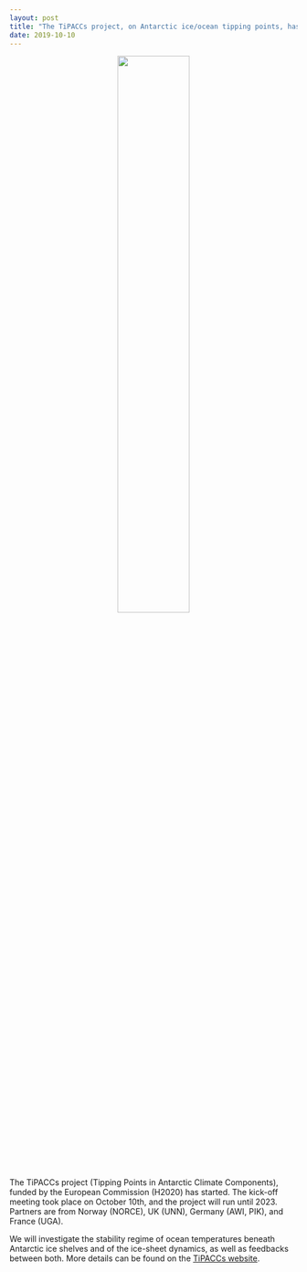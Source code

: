 ```yaml
---
layout: post
title: "The TiPACCs project, on Antarctic ice/ocean tipping points, has started"
date: 2019-10-10
---
```


<center><div>
<img src="{{site.url}}projects_dir/img/logo_TiPACCs.png" width="50%" height="50%"/>
</div></center>

The TiPACCs project (Tipping Points in Antarctic Climate Components), funded by the European Commission (H2020) has started. The kick-off meeting took place on October 10th, and the project will run until 2023. Partners are from Norway (NORCE), UK (UNN), Germany (AWI, PIK), and France (UGA).

We will investigate the stability regime of ocean temperatures beneath Antarctic ice shelves and of the ice-sheet dynamics, as well as feedbacks between both. More details can be found on the [TiPACCs website](http://www.tipaccs.eu). 
